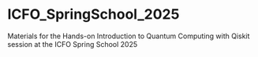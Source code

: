 # ICFO_SpringSchool_2025
Materials for the Hands-on Introduction to Quantum Computing with Qiskit session at the ICFO Spring School 2025
